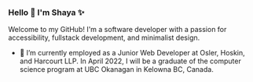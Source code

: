 ### Hello 👋 I'm Shaya ✨

Welcome to my GitHub! I'm a software developer with a passion for accessibility, fullstack development, and minimalist design.

- 🔭 I’m currently employed as a Junior Web Developer at Osler, Hoskin, and Harcourt LLP. In April 2022, I will be a graduate of the computer science program at UBC Okanagan in Kelowna BC, Canada.


<!--
**sselin-co/sselin-co** is a ✨ _special_ ✨ repository because its `README.md` (this file) appears on your GitHub profile.

Here are some ideas to get you started:

- 🔭 I’m currently working on ...
- 🌱 I’m currently learning ...
- 👯 I’m looking to collaborate on ...
- 🤔 I’m looking for help with ...
- 💬 Ask me about ...
- 📫 How to reach me: ...
- 😄 Pronouns: ...
- ⚡ Fun fact: ...
- 🌱 I’m currently studying the Microsoft 365 Platform to prepare for the M365 Associate Cloud Developer certification.
-->
